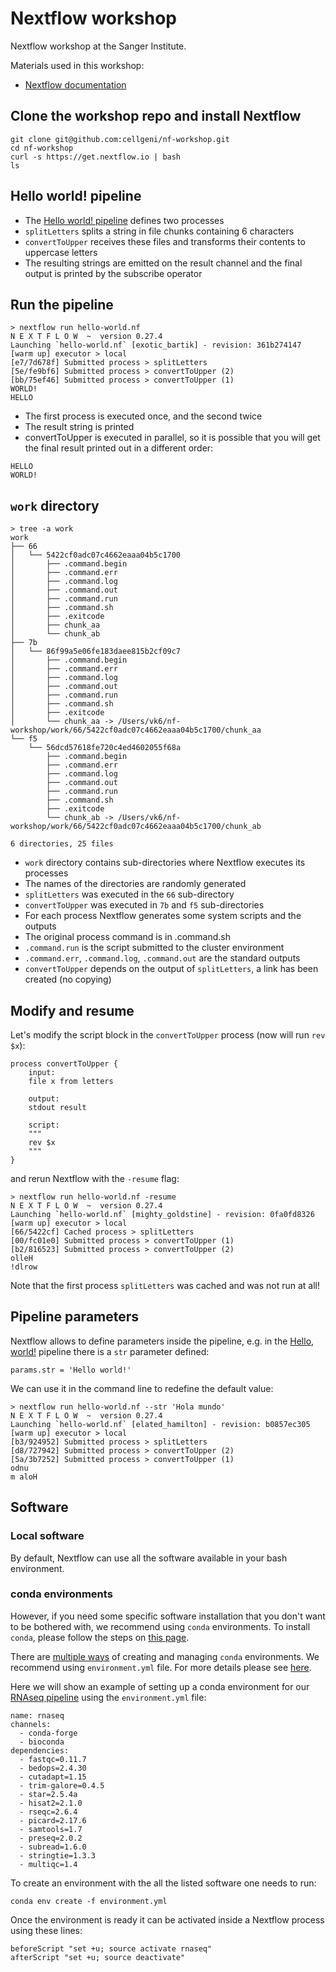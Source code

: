 # Nextflow workshop
Nextflow workshop at the Sanger Institute.

Materials used in this workshop:
* [Nextflow documentation](https://www.nextflow.io/docs/latest/index.html)

## Clone the workshop repo and install Nextflow
```
git clone git@github.com:cellgeni/nf-workshop.git
cd nf-workshop
curl -s https://get.nextflow.io | bash
ls
```

## Hello world! pipeline
* The [Hello world! pipeline](hello-world.nf) defines two processes
* `splitLetters` splits a string in file chunks containing 6 characters
* `convertToUpper` receives these files and transforms their contents to uppercase letters
* The resulting strings are emitted on the result channel and the final output is printed by the subscribe operator

## Run the pipeline
```
> nextflow run hello-world.nf
N E X T F L O W  ~  version 0.27.4
Launching `hello-world.nf` [exotic_bartik] - revision: 361b274147
[warm up] executor > local
[e7/7d678f] Submitted process > splitLetters
[5e/fe9bf6] Submitted process > convertToUpper (2)
[bb/75ef46] Submitted process > convertToUpper (1)
WORLD!
HELLO
```

* The first process is executed once, and the second twice
* The result string is printed
* convertToUpper is executed in parallel, so it is possible that you will get the final result printed out in a different order:
```
HELLO
WORLD!
```

## `work` directory
```
> tree -a work
work
├── 66
│   └── 5422cf0adc07c4662eaaa04b5c1700
│       ├── .command.begin
│       ├── .command.err
│       ├── .command.log
│       ├── .command.out
│       ├── .command.run
│       ├── .command.sh
│       ├── .exitcode
│       ├── chunk_aa
│       └── chunk_ab
├── 7b
│   └── 86f99a5e06fe183daee815b2cf09c7
│       ├── .command.begin
│       ├── .command.err
│       ├── .command.log
│       ├── .command.out
│       ├── .command.run
│       ├── .command.sh
│       ├── .exitcode
│       └── chunk_aa -> /Users/vk6/nf-workshop/work/66/5422cf0adc07c4662eaaa04b5c1700/chunk_aa
└── f5
    └── 56dcd57618fe720c4ed4602055f68a
        ├── .command.begin
        ├── .command.err
        ├── .command.log
        ├── .command.out
        ├── .command.run
        ├── .command.sh
        ├── .exitcode
        └── chunk_ab -> /Users/vk6/nf-workshop/work/66/5422cf0adc07c4662eaaa04b5c1700/chunk_ab

6 directories, 25 files
```

* `work` directory contains sub-directories where Nextflow executes its processes
* The names of the directories are randomly generated
* `splitLetters` was executed in the `66` sub-directory
* `convertToUpper` was executed in `7b` and `f5` sub-directories
* For each process Nextflow generates some system scripts and the outputs
* The original process command is in .command.sh
* `.command.run` is the script submitted to the cluster environment
* `.command.err`, `.command.log`, `.command.out` are the standard outputs
* `convertToUpper` depends on the output of `splitLetters`, a link has been created (no copying)

## Modify and resume
Let's modify the script block in the `convertToUpper` process (now will run `rev $x`):
```
process convertToUpper {
    input:
    file x from letters

    output:
    stdout result

    script:
    """
    rev $x
    """
}
```

and rerun Nextflow with the `-resume` flag:
```
> nextflow run hello-world.nf -resume
N E X T F L O W  ~  version 0.27.4
Launching `hello-world.nf` [mighty_goldstine] - revision: 0fa0fd8326
[warm up] executor > local
[66/5422cf] Cached process > splitLetters
[00/fc01e0] Submitted process > convertToUpper (1)
[b2/816523] Submitted process > convertToUpper (2)
olleH
!dlrow
```

Note that the first process `splitLetters` was cached and was not run at all!
## Pipeline parameters
Nextflow allows to define parameters inside the pipeline, e.g. in the [Hello, world!](hello-world.nf) pipeline there is a `str` parameter defined:
```
params.str = 'Hello world!'
```

We can use it in the command line to redefine the default value:
```
> nextflow run hello-world.nf --str 'Hola mundo'
N E X T F L O W  ~  version 0.27.4
Launching `hello-world.nf` [elated_hamilton] - revision: b0857ec305
[warm up] executor > local
[b3/924952] Submitted process > splitLetters
[d8/727942] Submitted process > convertToUpper (2)
[5a/3b7252] Submitted process > convertToUpper (1)
odnu
m aloH
```

## Software

### Local software
By default, Nextflow can use all the software available in your bash environment. 

### conda environments
However, if you need some specific software installation that you don't want to be bothered with, we recommend using `conda` environments. To install `conda`, please follow the steps on [this page](https://conda.io/docs/user-guide/install/index.html).

There are [multiple ways](https://conda.io/docs/user-guide/tasks/manage-environments.html) of creating and managing `conda` environments. We recommend using `environment.yml` file. For more details please see [here](https://conda.io/docs/user-guide/tasks/manage-environments.html#creating-an-environment-from-an-environment-yml-file).

Here we will show an example of setting up a conda environment for our [RNAseq pipeline](https://github.com/cellgeni/rnaseq) using the `environment.yml` file:
```
name: rnaseq
channels:
  - conda-forge
  - bioconda
dependencies:
  - fastqc=0.11.7
  - bedops=2.4.30
  - cutadapt=1.15
  - trim-galore=0.4.5
  - star=2.5.4a
  - hisat2=2.1.0
  - rseqc=2.6.4
  - picard=2.17.6
  - samtools=1.7
  - preseq=2.0.2
  - subread=1.6.0
  - stringtie=1.3.3
  - multiqc=1.4
```

To create an environment with the all the listed software one needs to run:
```
conda env create -f environment.yml
```

Once the environment is ready it can be activated inside a Nextflow process using these lines:
```
beforeScript "set +u; source activate rnaseq"
afterScript "set +u; source deactivate"
```

